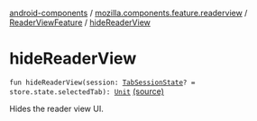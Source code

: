 [android-components](../../index.md) / [mozilla.components.feature.readerview](../index.md) / [ReaderViewFeature](index.md) / [hideReaderView](./hide-reader-view.md)

# hideReaderView

`fun hideReaderView(session: `[`TabSessionState`](../../mozilla.components.browser.state.state/-tab-session-state/index.md)`? = store.state.selectedTab): `[`Unit`](https://kotlinlang.org/api/latest/jvm/stdlib/kotlin/-unit/index.html) [(source)](https://github.com/mozilla-mobile/android-components/blob/master/components/feature/readerview/src/main/java/mozilla/components/feature/readerview/ReaderViewFeature.kt#L167)

Hides the reader view UI.

